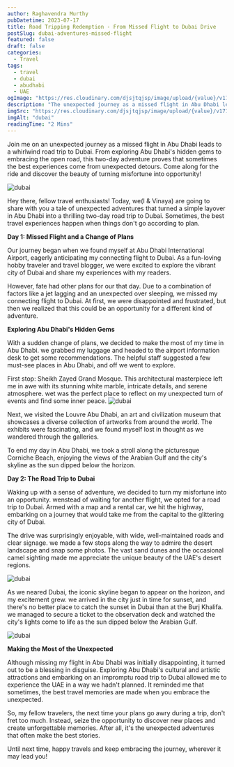 ```yaml
---
author: Raghavendra Murthy
pubDatetime: 2023-07-17
title: Road Tripping Redemption - From Missed Flight to Dubai Drive
postSlug: dubai-adventures-missed-flight
featured: false
draft: false
categories:
  - Travel
tags:
  - travel
  - dubai
  - abudhabi
  - UAE
ogImage: "https://res.cloudinary.com/djsjtqjsp/image/upload/{value}/v1710367723/raghavendra-murthy-blog/travel/dubai/IMG_3580_ykyulq.jpg"
description: "The unexpected journey as a missed flight in Abu Dhabi leads to a whirlwind road trip to Dubai. From exploring Abu Dhabi's hidden gems to embracing the open road, this two-day adventure proves that sometimes the best experiences come from unexpected detours. Come along for the ride and discover the beauty of turning misfortune into opportunity!"
imgSrc: "https://res.cloudinary.com/djsjtqjsp/image/upload/{value}/v1710367723/raghavendra-murthy-blog/travel/dubai/IMG_3580_ykyulq.jpg"
imgAlt: "dubai"
readingTime: "2 Mins"
---
```


Join me on an unexpected journey as a missed flight in Abu Dhabi leads to a whirlwind road trip to Dubai. From exploring Abu Dhabi's hidden gems to embracing the open road, this two-day adventure proves that sometimes the best experiences come from unexpected detours. Come along for the ride and discover the beauty of turning misfortune into opportunity!

![dubai](https://res.cloudinary.com/djsjtqjsp/image/upload/v1710367723/raghavendra-murthy-blog/travel/dubai/IMG_3580_ykyulq.jpg)

Hey there, fellow travel enthusiasts! Today, we(I & Vinaya) are going to share with you a tale of unexpected adventures that turned a simple layover in Abu Dhabi into a thrilling two-day road trip to Dubai. Sometimes, the best travel experiences happen when things don't go according to plan.

**Day 1: Missed Flight and a Change of Plans**

Our journey began when we found myself at Abu Dhabi International Airport, eagerly anticipating my connecting flight to Dubai. As a fun-loving hobby traveler and travel blogger, we were excited to explore the vibrant city of Dubai and share my experiences with my readers.

However, fate had other plans for our that day. Due to a combination of factors like a jet lagging and an unexpected over sleeping, we missed my connecting flight to Dubai. At first, we were disappointed and frustrated, but then we realized that this could be an opportunity for a different kind of adventure.

**Exploring Abu Dhabi's Hidden Gems**

With a sudden change of plans, we decided to make the most of my time in Abu Dhabi. we grabbed my luggage and headed to the airport information desk to get some recommendations. The helpful staff suggested a few must-see places in Abu Dhabi, and off we went to explore.

First stop: Sheikh Zayed Grand Mosque. This architectural masterpiece left me in awe with its stunning white marble, intricate details, and serene atmosphere. wet was the perfect place to reflect on my unexpected turn of events and find some inner peace.
![dubai](https://res.cloudinary.com/djsjtqjsp/image/upload/v1710368261/raghavendra-murthy-blog/travel/dubai/20220529_104957_oy07al.jpg)

Next, we visited the Louvre Abu Dhabi, an art and civilization museum that showcases a diverse collection of artworks from around the world. The exhibits were fascinating, and we found myself lost in thought as we wandered through the galleries.

To end my day in Abu Dhabi, we took a stroll along the picturesque Corniche Beach, enjoying the views of the Arabian Gulf and the city's skyline as the sun dipped below the horizon.

**Day 2: The Road Trip to Dubai**

Waking up with a sense of adventure, we decided to turn my misfortune into an opportunity. wenstead of waiting for another flight, we opted for a road trip to Dubai. Armed with a map and a rental car, we hit the highway, embarking on a journey that would take me from the capital to the glittering city of Dubai.

The drive was surprisingly enjoyable, with wide, well-maintained roads and clear signage. we made a few stops along the way to admire the desert landscape and snap some photos. The vast sand dunes and the occasional camel sighting made me appreciate the unique beauty of the UAE's desert regions.

![dubai](https://res.cloudinary.com/djsjtqjsp/image/upload/v1710368421/raghavendra-murthy-blog/travel/dubai/20220529_153817_b4hkup.jpg)

As we neared Dubai, the iconic skyline began to appear on the horizon, and my excitement grew. we arrived in the city just in time for sunset, and there's no better place to catch the sunset in Dubai than at the Burj Khalifa. we managed to secure a ticket to the observation deck and watched the city's lights come to life as the sun dipped below the Arabian Gulf.

![dubai](https://res.cloudinary.com/djsjtqjsp/image/upload/v1710368626/raghavendra-murthy-blog/travel/dubai/20220529_190344_qt0rel.jpg)

**Making the Most of the Unexpected**

Although missing my flight in Abu Dhabi was initially disappointing, it turned out to be a blessing in disguise. Exploring Abu Dhabi's cultural and artistic attractions and embarking on an impromptu road trip to Dubai allowed me to experience the UAE in a way we hadn't planned. It reminded me that sometimes, the best travel memories are made when you embrace the unexpected.

So, my fellow travelers, the next time your plans go awry during a trip, don't fret too much. Instead, seize the opportunity to discover new places and create unforgettable memories. After all, it's the unexpected adventures that often make the best stories.

Until next time, happy travels and keep embracing the journey, wherever it may lead you!
